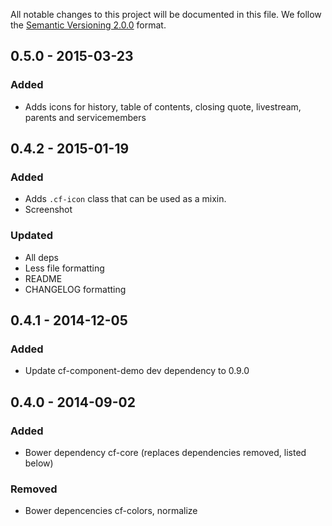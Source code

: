 All notable changes to this project will be documented in this file.
We follow the [Semantic Versioning 2.0.0](http://semver.org/) format.

## 0.5.0 - 2015-03-23

### Added
- Adds icons for history, table of contents, closing quote, livestream, parents and servicemembers

## 0.4.2 - 2015-01-19

### Added
- Adds `.cf-icon` class that can be used as a mixin.
- Screenshot

### Updated
- All deps
- Less file formatting
- README
- CHANGELOG formatting


## 0.4.1 - 2014-12-05

### Added
- Update cf-component-demo dev dependency to 0.9.0


## 0.4.0 - 2014-09-02

### Added
- Bower dependency cf-core (replaces dependencies removed, listed below)

### Removed
- Bower depencencies cf-colors, normalize
